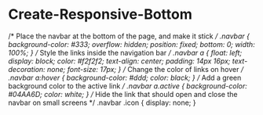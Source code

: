 # Create-Responsive-Bottom
/* Place the navbar at the bottom of the page, and make it stick */ .navbar {   background-color: #333;   overflow: hidden;   position: fixed;   bottom: 0;   width: 100%; }  /* Style the links inside the navigation bar */ .navbar a {   float: left;   display: block;   color: #f2f2f2;   text-align: center;   padding: 14px 16px;   text-decoration: none;   font-size: 17px; }  /* Change the color of links on hover */ .navbar a:hover {   background-color: #ddd;   color: black; }  /* Add a green background color to the active link */ .navbar a.active {   background-color: #04AA6D;   color: white; }  /* Hide the link that should open and close the navbar on small screens */ .navbar .icon {   display: none; }
